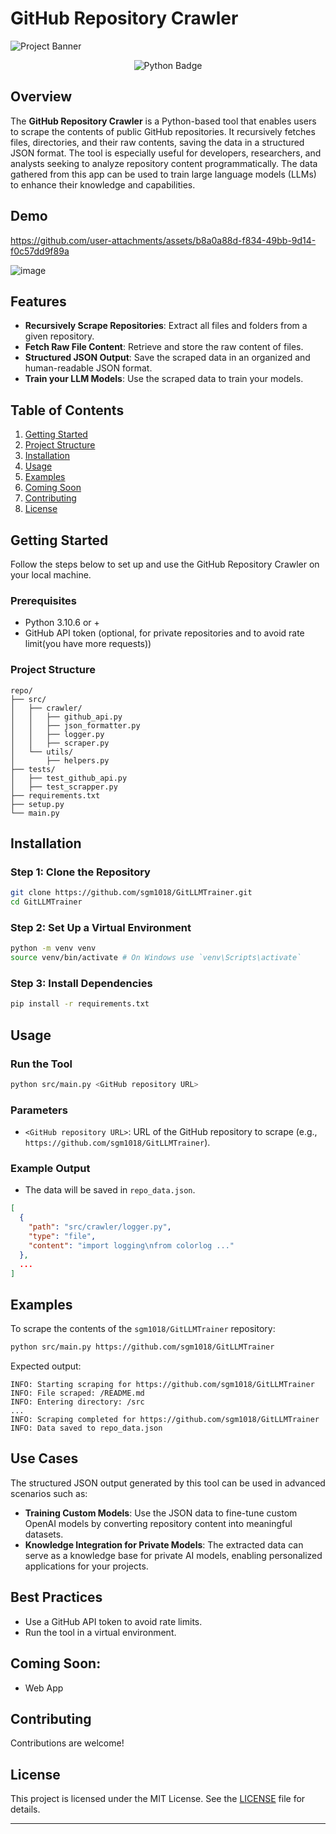 # GitHub Repository Crawler

![Project Banner](https://github.com/user-attachments/assets/d619ab42-6544-4252-8d65-a9547dde9e61)

<p align="center">
  <img src="https://img.shields.io/badge/Python-3.10.6%2B-blue?logo=python&logoColor=white" alt="Python Badge">
</p>


## Overview
The **GitHub Repository Crawler** is a Python-based tool that enables users to scrape the contents of public GitHub repositories. It recursively fetches files, directories, and their raw contents, saving the data in a structured JSON format. The tool is especially useful for developers, researchers, and analysts seeking to analyze repository content programmatically.
The data gathered from this app can be used to train large language models (LLMs) to enhance their knowledge and capabilities.

## Demo
https://github.com/user-attachments/assets/b8a0a88d-f834-49bb-9d14-f0c57dd9f89a

![image](https://github.com/user-attachments/assets/52f882a5-e928-410a-a800-a008ee53f5c6)


## Features
- **Recursively Scrape Repositories**: Extract all files and folders from a given repository.
- **Fetch Raw File Content**: Retrieve and store the raw content of files.
- **Structured JSON Output**: Save the scraped data in an organized and human-readable JSON format.
- **Train your LLM Models**: Use the scraped data to train your models.

## Table of Contents
1. [Getting Started](#getting-started)
2. [Project Structure](#project-structure)
3. [Installation](#installation)
4. [Usage](#usage)
5. [Examples](#examples)
6. [Coming Soon](#coming-soon)
8. [Contributing](#contributing)
9. [License](#license)

## Getting Started
Follow the steps below to set up and use the GitHub Repository Crawler on your local machine.

### Prerequisites
- Python 3.10.6 or +
- GitHub API token (optional, for private repositories and to avoid rate limit(you have more requests))

### Project Structure
```
repo/
├── src/
│   ├── crawler/
│   │   ├── github_api.py
│   │   ├── json_formatter.py
│   │   ├── logger.py
│   │   ├── scraper.py
│   └── utils/
│       ├── helpers.py
├── tests/
│   ├── test_github_api.py
│   ├── test_scrapper.py
├── requirements.txt
├── setup.py
└── main.py
```

## Installation
### Step 1: Clone the Repository
```bash
git clone https://github.com/sgm1018/GitLLMTrainer.git
cd GitLLMTrainer
```

### Step 2: Set Up a Virtual Environment
```bash
python -m venv venv
source venv/bin/activate # On Windows use `venv\Scripts\activate`
```

### Step 3: Install Dependencies
```bash
pip install -r requirements.txt
```

## Usage
### Run the Tool
```bash
python src/main.py <GitHub repository URL>
```
### Parameters
- `<GitHub repository URL>`: URL of the GitHub repository to scrape (e.g., `https://github.com/sgm1018/GitLLMTrainer`).

### Example Output
- The data will be saved in `repo_data.json`.
```json
[
  {
    "path": "src/crawler/logger.py",
    "type": "file",
    "content": "import logging\nfrom colorlog ..."
  },
  ...
]
```

## Examples
To scrape the contents of the `sgm1018/GitLLMTrainer` repository:
```bash
python src/main.py https://github.com/sgm1018/GitLLMTrainer
```
Expected output:
```
INFO: Starting scraping for https://github.com/sgm1018/GitLLMTrainer
INFO: File scraped: /README.md
INFO: Entering directory: /src
...
INFO: Scraping completed for https://github.com/sgm1018/GitLLMTrainer
INFO: Data saved to repo_data.json
```

## Use Cases
The structured JSON output generated by this tool can be used in advanced scenarios such as:

- **Training Custom Models**: Use the JSON data to fine-tune custom OpenAI models by converting repository content into meaningful datasets.
- **Knowledge Integration for Private Models**: The extracted data can serve as a knowledge base for private AI models, enabling personalized applications for your projects.

## Best Practices
- Use a GitHub API token to avoid rate limits.
- Run the tool in a virtual environment.

## Coming Soon:
- Web App 

## Contributing
Contributions are welcome!

## License
This project is licensed under the MIT License. See the [LICENSE](LICENSE) file for details.

---

